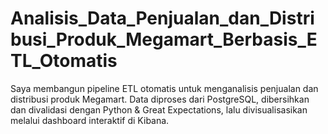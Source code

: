# Analisis_Data_Penjualan_dan_Distribusi_Produk_Megamart_Berbasis_ETL_Otomatis
Saya membangun pipeline ETL otomatis untuk menganalisis penjualan dan distribusi produk Megamart. Data diproses dari PostgreSQL, dibersihkan dan divalidasi dengan Python &amp; Great Expectations, lalu divisualisasikan melalui dashboard interaktif di Kibana.
